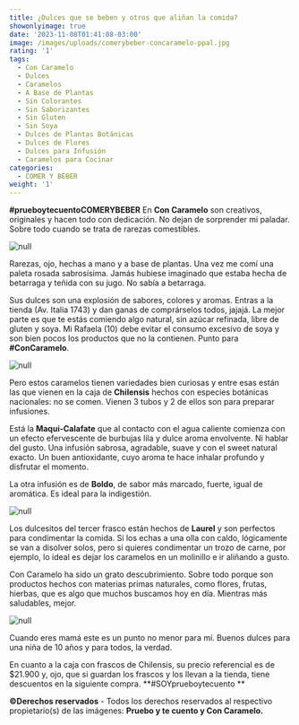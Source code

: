 ```yaml
---
title: ¿Dulces que se beben y otros que aliñan la comida?
showonlyimage: true
date: '2023-11-08T01:41:08-03:00'
image: /images/uploads/comerybeber-concaramelo-ppal.jpg
rating: '1'
tags:
  - Con Caramelo
  - Dulces
  - Caramelos
  - A Base de Plantas
  - Sin Colorantes
  - Sin Saborizantes
  - Sin Gluten
  - Sin Soya
  - Dulces de Plantas Botánicas
  - Dulces de Flores
  - Dulces para Infusión
  - Caramelos para Cocinar
categories:
  - COMER Y BEBER
weight: '1'
---
```

**\#prueboytecuentoCOMERYBEBER** En **Con Caramelo** son creativos, originales y hacen todo con dedicación. No dejan de sorprender mi paladar. Sobre todo cuando se trata de rarezas comestibles.

<!--more-->

![null](/images/uploads/comerybeber-concaramelo-ppal.jpg)

Rarezas, ojo, hechas a mano y a base de plantas. Una vez me comí una paleta rosada sabrosísima. Jamás hubiese imaginado que estaba hecha de betarraga y teñida con su jugo. No sabía a betarraga.

Sus dulces son una explosión de sabores, colores y aromas. Entras a la tienda (Av. Italia 1743) y dan ganas de comprárselos todos, jajajá. La mejor parte es que te estás comiendo algo natural, sin azúcar refinada, libre de gluten y soya. Mi Rafaela (10) debe evitar el consumo excesivo de soya y son bien pocos los productos que no la contienen. Punto para **\#ConCaramelo**.

![null](/images/uploads/comerybeber-concaramelo-3.jpg)

Pero estos caramelos tienen variedades bien curiosas y entre esas están las que vienen en la caja de **Chilensis** hechos con especies botánicas nacionales: no se comen. Vienen 3 tubos y 2 de ellos son para preparar infusiones.

Está la **Maqui-Calafate** que al contacto con el agua caliente comienza con un efecto efervescente de burbujas lila y dulce aroma envolvente. Ni hablar del gusto. Una infusión sabrosa, agradable, suave y con el sweet natural exacto. Un buen antioxidante, cuyo aroma te hace inhalar profundo y disfrutar el momento.

La otra infusión es de **Boldo**, de sabor más marcado, fuerte, igual de aromática. Es ideal para la indigestión.

![null](/images/uploads/comerybeber-concaramelo-4.jpg)

Los dulcesitos del tercer frasco están hechos de **Laurel** y son perfectos para condimentar la comida. Si los echas a una olla con caldo, lógicamente se van a disolver solos, pero si quieres condimentar un trozo de carne, por ejemplo, lo ideal es dejar los caramelos en un molinillo e ir aliñando a gusto.

Con Caramelo ha sido un grato descubrimiento. Sobre todo porque son productos hechos con materias primas naturales, como flores, frutas, hierbas, que es algo que muchos buscamos hoy en día. Mientras más saludables, mejor.

![null](/images/uploads/comerybeber-concaramelo-5.jpg)

Cuando eres mamá este es un punto no menor para mí. Buenos dulces para una niña de 10 años y para todos, la verdad.

En cuanto a la caja con frascos de Chilensis, su precio referencial es de $21.900 y, ojo, que si guardan los frascos y los llevan a la tienda, tiene descuentos en la siguiente compra. **\#SOYprueboytecuento
**

**©Derechos reservados** - Todos los derechos reservados al respectivo propietario(s) de las imágenes: **Pruebo y te cuento y Con Caramelo.**
